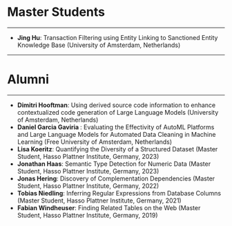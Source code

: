 <h1> Master Students </h1>
<hr>

<ul>
  
  <li> <b>Jing Hu</b>: Transaction Filtering using Entity Linking to Sanctioned Entity Knowledge Base (University of Amsterdam, Netherlands)</li>
</ul>

<hr>
<h1> Alumni </h1>
<hr>
<ul>
 <li> <b>Dimitri Hooftman</b>: Using derived source code information to enhance contextualized code generation of Large Language Models (University of Amsterdam, Netherlands)</li>
 <li> <b>Daniel Garcia Gaviria </b>: Evaluating the Effectivity of AutoML Platforms and Large Language Models for Automated Data Cleaning in Machine Learning (Free University of Amsterdam, Netherlands)</li>
 <li> <b>Lisa Koeritz</b>: Quantifying the Diversity of a Structured Dataset (Master Student, Hasso Plattner Institute, Germany, 2023) </li> 
 <li> <b>Jonathan Haas</b>: Semantic Type Detection for Numeric Data (Master Student, Hasso Plattner Institute, Germany, 2023) </li> 
 <li> <b>Jonas Hering</b>: Discovery of Complementation Dependencies (Master Student, Hasso Plattner Institute, Germany, 2022) </li> 
 <li> <b>Tobias Niedling</b>: Inferring Regular Expressions from Database Columns (Master Student, Hasso Plattner Institute, Germany, 2021) </li> 
 <li> <b>Fabian Windheuser</b>: Finding Related Tables on the Web (Master Student, Hasso Plattner Institute, Germany, 2019) </li> 
</ul>